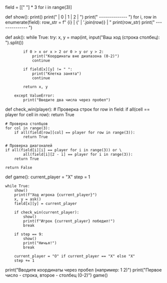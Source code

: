 field = [[" "] * 3 for i in range(3)]


def show():
    print()
    print("   | 0 | 1 | 2 | ")
    print(" -------------- ")
    for i, row in enumerate(field):
        row_str = f" {i} | {' | '.join(row)} | "
        print(row_str)
        print(" -------------- ")


def ask():
    while True:
        try:
            x, y = map(int, input("Ваш ход (строка столбец): ").split())

            if 0 > x or x > 2 or 0 > y or y > 2:
                print("Координаты вне диапазона (0-2)")
                continue

            if field[x][y] != " ":
                print("Клетка занята")
                continue

            return x, y

        except ValueError:
            print("Введите два числа через пробел")


def check_win(player):
    # Проверка строк
    for row in field:
        if all(cell == player for cell in row):
            return True

    # Проверка столбцов
    for col in range(3):
        if all(field[row][col] == player for row in range(3)):
            return True

    # Проверка диагоналей
    if all(field[i][i] == player for i in range(3)) or \
            all(field[i][2 - i] == player for i in range(3)):
        return True

    return False


def game():
    current_player = "X"
    step = 1

    while True:
        show()
        print(f"Ход игрока {current_player}")
        x, y = ask()
        field[x][y] = current_player

        if check_win(current_player):
            show()
            print(f"Игрок {current_player} победил!")
            break

        if step == 9:
            show()
            print("Ничья!")
            break

        current_player = "O" if current_player == "X" else "X"
        step += 1


print("Вводите координаты через пробел (например: 1 2)")
print("Первое число - строка, второе - столбец (0-2)")
game()

